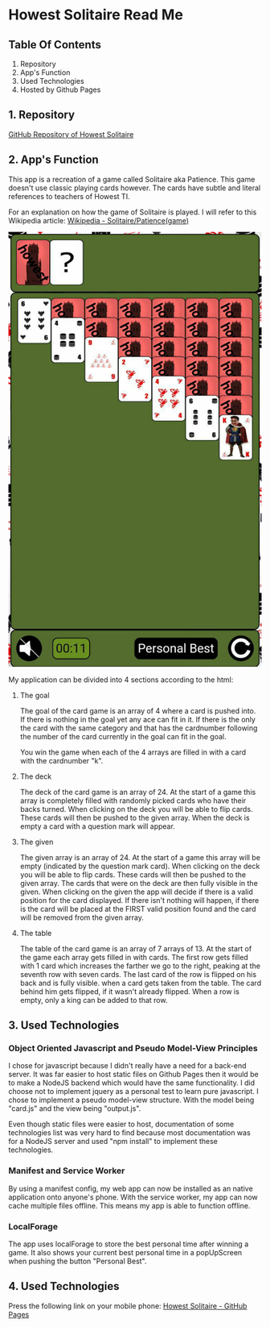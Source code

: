 # Howest Solitaire Read Me

## Table Of Contents

1.  Repository
2.  App's Function
3.  Used Technologies
4.  Hosted by Github Pages

## 1\. Repository

[GitHub Repository of Howest Solitaire](https://github.com/VermeulenRuben/HowestSolitaire)

## 2\. App's Function

This app is a recreation of a game called Solitaire aka Patience. This game doesn't use classic playing cards however. The cards have subtle and literal references to teachers of Howest TI.

For an explanation on how the game of Solitaire is played. I will refer to this Wikipedia article: [Wikipedia - Solitaire/Patience(game)](https://en.wikipedia.org/wiki/Patience_(game))

![Gameplay Image is missing](images/rm/start.png)

My application can be divided into 4 sections according to the html:

1.  The goal

    The goal of the card game is an array of 4 where a card is pushed into. If there is nothing in the goal yet any ace can fit in it. If there is the only the card with the same category and that has the cardnumber following the number of the card currently in the goal can fit in the goal.

    You win the game when each of the 4 arrays are filled in with a card with the cardnumber "k".

2.  The deck

    The deck of the card game is an array of 24\. At the start of a game this array is completely filled with randomly picked cards who have their backs turned. When clicking on the deck you will be able to flip cards. These cards will then be pushed to the given array. When the deck is empty a card with a question mark will appear.

3.  The given

    The given array is an array of 24\. At the start of a game this array will be empty (indicated by the question mark card). When clicking on the deck you will be able to flip cards. These cards will then be pushed to the given array. The cards that were on the deck are then fully visible in the given. When clicking on the given the app will decide if there is a valid position for the card displayed. If there isn't nothing will happen, if there is the card will be placed at the FIRST valid position found and the card will be removed from the given array.

4.  The table

    The table of the card game is an array of 7 arrays of 13\. At the start of the game each array gets filled in with cards. The first row gets filled with 1 card which increases the farther we go to the right, peaking at the seventh row with seven cards. The last card of the row is flipped on his back and is fully visible. when a card gets taken from the table. The card behind him gets flipped, if it wasn't already flipped. When a row is empty, only a king can be added to that row.

## 3\. Used Technologies

### Object Oriented Javascript and Pseudo Model-View Principles

I chose for javascript because I didn't really have a need for a back-end server. It was far easier to host static files on Github Pages then it would be to make a NodeJS backend which would have the same functionality. I did choose not to implement jquery as a personal test to learn pure javascript. I chose to implement a pseudo model-view structure. With the model being "card.js" and the view being "output.js".

Even though static files were easier to host, documentation of some technologies list was very hard to find because most documentation was for a NodeJS server and used "npm install" to implement these technologies.

### Manifest and Service Worker

By using a manifest config, my web app can now be installed as an native application onto anyone's phone. With the service worker, my app can now cache multiple files offline. This means my app is able to function offline.

### LocalForage

The app uses localForage to store the best personal time after winning a game. It also shows your current best personal time in a popUpScreen when pushing the button "Personal Best".

## 4\. Used Technologies

Press the following link on your mobile phone: [Howest Solitaire - GitHub Pages](http://vermeulenruben.github.io/HowestSolitaire/)
